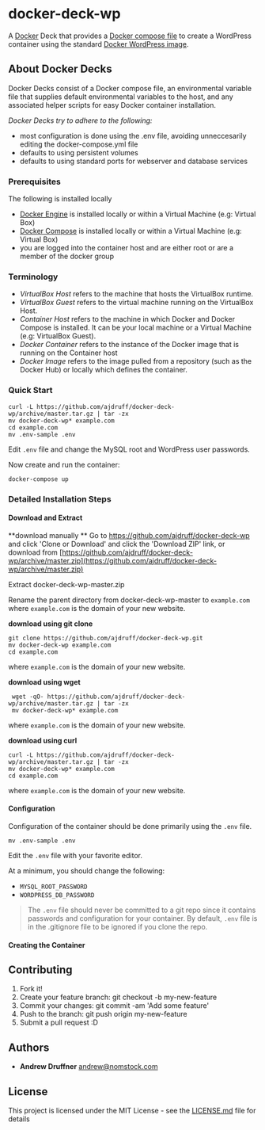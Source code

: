 # docker-deck-wp

A [Docker](https://www.docker.com/what-docker) Deck that provides a [Docker compose file](https://docs.docker.com/compose/compose-file/) to create a WordPress container using the standard [Docker WordPress image](https://hub.docker.com/_/wordpress/).

## About Docker Decks

Docker Decks consist of a Docker compose file, an environmental variable file that supplies default environmental variables to the host, and any associated helper scripts for easy Docker container installation.

*Docker Decks try to adhere to the following:*

* most configuration is done using the .env file, avoiding unneccesarily editing the docker-compose.yml file
* defaults to using persistent volumes
* defaults to using standard ports for webserver and database services



### Prerequisites

The following is installed locally 

* [Docker Engine](https://docs.docker.com/engine/installation/) is installed locally or within a Virtual Machine (e.g: Virtual Box)
* [Docker Compose](https://docs.docker.com/compose/) is installed locally or within a Virtual Machine (e.g: Virtual Box)
* you are logged into the container host and are either root or are a member of the docker group

### Terminology

* *VirtualBox Host* refers to the machine that hosts the VirtualBox runtime. 
* *VirtualBox Guest* refers to the virtual machine running on the VirtualBox Host.
* *Container Host* refers to the machine in which Docker and Docker Compose is installed. It can be your local machine or a Virtual Machine (e.g: VirtualBox Guest).
* *Docker Container* refers to the instance of the Docker image that is running on the Container host 
* *Docker Image* refers to the image pulled from a repository (such as the Docker Hub) or locally which defines the container.



### Quick Start


    curl -L https://github.com/ajdruff/docker-deck-wp/archive/master.tar.gz | tar -zx
    mv docker-deck-wp* example.com
    cd example.com
    mv .env-sample .env

Edit `.env` file and change the MySQL root and WordPress user passwords.

Now create and run the container:

    docker-compose up


### Detailed Installation Steps

#### Download and Extract
**download manually
**
Go to https://github.com/ajdruff/docker-deck-wp and click 'Clone or Download' and click the 'Download ZIP' link, or download from [https://github.com/ajdruff/docker-deck-wp/archive/master.zip](https://github.com/ajdruff/docker-deck-wp/archive/master.zip)

Extract docker-deck-wp-master.zip

Rename the parent directory from docker-deck-wp-master to `example.com` where `example.com` is the domain of your new website.

**download using git clone**


    git clone https://github.com/ajdruff/docker-deck-wp.git
    mv docker-deck-wp example.com
    cd example.com

where `example.com` is the domain of your new website.

**download using wget**


     wget -qO- https://github.com/ajdruff/docker-deck-wp/archive/master.tar.gz | tar -zx
     mv docker-deck-wp* example.com

where `example.com` is the domain of your new website.

**download using curl**


    curl -L https://github.com/ajdruff/docker-deck-wp/archive/master.tar.gz | tar -zx
    mv docker-deck-wp* example.com
    cd example.com

where `example.com` is the domain of your new website.

#### Configuration

Configuration of the container should be done primarily using the `.env` file.

    mv .env-sample .env

Edit the `.env` file with your favorite editor. 

At a minimum, you should change the following:

* `MYSQL_ROOT_PASSWORD`
* `WORDPRESS_DB_PASSWORD`



>The `.env` file should never be committed to a git repo since it contains passwords and configuration for your container. By default, `.env` file is in the .gitignore file to be ignored if you clone the repo.







#### Creating the Container



## Contributing

1. Fork it!
2. Create your feature branch: git checkout -b my-new-feature
3. Commit your changes: git commit -am 'Add some feature'
4. Push to the branch: git push origin my-new-feature
5. Submit a pull request :D




## Authors

* **Andrew Druffner** andrew@nomstock.com

## License

This project is licensed under the MIT License - see the [LICENSE.md](LICENSE.md) file for details


